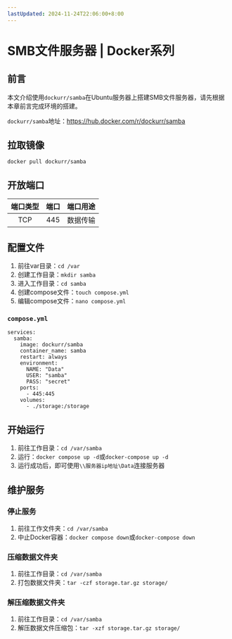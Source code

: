 ```yaml
---
lastUpdated: 2024-11-24T22:06:00+8:00
---
```


# SMB文件服务器 | Docker系列

## 前言

本文介绍使用```dockurr/samba```在Ubuntu服务器上搭建SMB文件服务器，请先根据本章前言完成环境的搭建。

```dockurr/samba```地址：<https://hub.docker.com/r/dockurr/samba>

## 拉取镜像

```docker pull dockurr/samba```

## 开放端口

| 端口类型 | 端口  | 端口用途 |
| :------: | :---: | :------: |
|   TCP    |  445  | 数据传输 |

## 配置文件

1. 前往var目录：```cd /var```
2. 创建工作目录：```mkdir samba```
3. 进入工作目录：```cd samba```
4. 创建compose文件：```touch compose.yml```
5. 编辑compose文件：```nano compose.yml```

### ```compose.yml```

```yml{8,9}
services:
  samba:
    image: dockurr/samba
    container_name: samba
    restart: always
    environment:
      NAME: "Data"
      USER: "samba"
      PASS: "secret"
    ports:
      - 445:445
    volumes:
      - ./storage:/storage
```

## 开始运行

1. 前往工作目录：```cd /var/samba```
2. 运行：```docker compose up -d```或```docker-compose up -d```
3. 运行成功后，即可使用```\\服务器ip地址\Data```连接服务器

## 维护服务

### 停止服务

1. 前往工作文件夹：```cd /var/samba```
2. 中止Docker容器：```docker compose down```或```docker-compose down```

### 压缩数据文件夹

1. 前往工作目录：```cd /var/samba```
2. 打包数据文件夹：```tar -czf storage.tar.gz storage/```

### 解压缩数据文件夹

1. 前往工作目录：```cd /var/samba```
2. 解压数据文件压缩包：```tar -xzf storage.tar.gz storage/```
